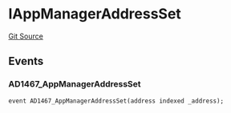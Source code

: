 # IAppManagerAddressSet
[Git Source](https://github.com/thrackle-io/tron/blob/13105ed31bc78c8d50cdf97173deb83a68e88dee/src/common/IEvents.sol)


## Events
### AD1467_AppManagerAddressSet

```solidity
event AD1467_AppManagerAddressSet(address indexed _address);
```

